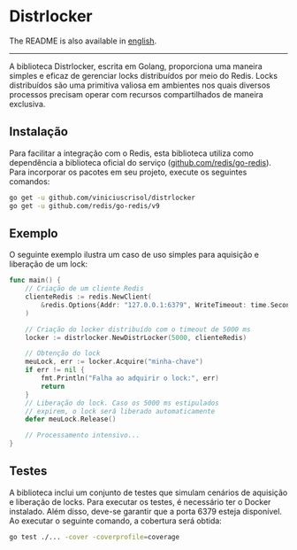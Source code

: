 # Distrlocker

The README is also available in [english](README.md).

---

A biblioteca Distrlocker, escrita em Golang, proporciona uma maneira simples e eficaz de gerenciar locks distribuídos
por meio do Redis. Locks distribuídos são uma primitiva valiosa em ambientes nos quais diversos processos precisam
operar com recursos compartilhados de maneira exclusiva.

## Instalação

Para facilitar a integração com o Redis, esta biblioteca utiliza como dependência a biblioteca oficial do serviço
([github.com/redis/go-redis](https://github.com/redis/go-redis)). Para incorporar os pacotes em seu projeto, execute os seguintes comandos:

```bash
go get -u github.com/viniciuscrisol/distrlocker
go get -u github.com/redis/go-redis/v9
```

## Exemplo

O seguinte exemplo ilustra um caso de uso simples para aquisição e liberação de um lock:

```go
func main() {
    // Criação de um cliente Redis
    clienteRedis := redis.NewClient(
        &redis.Options{Addr: "127.0.0.1:6379", WriteTimeout: time.Second * 3},
    )

    // Criação do locker distribuído com o timeout de 5000 ms
    locker := distrlocker.NewDistrLocker(5000, clienteRedis)

    // Obtenção do lock
    meuLock, err := locker.Acquire("minha-chave")
    if err != nil {
        fmt.Println("Falha ao adquirir o lock:", err)
        return
    }
    // Liberação do lock. Caso os 5000 ms estipulados
    // expirem, o lock será liberado automaticamente
    defer meuLock.Release()

    // Processamento intensivo...
}
```

## Testes

A biblioteca inclui um conjunto de testes que simulam cenários de aquisição e liberação de locks. Para executar os
testes, é necessário ter o Docker instalado. Além disso, deve-se garantir que a porta 6379 esteja disponível.
Ao executar o seguinte comando, a cobertura será obtida:

```bash
go test ./... -cover -coverprofile=coverage
```
